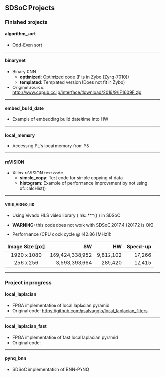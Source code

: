 ## SDSoC Projects


### Finished projects

#### algorithm_sort
  - Odd-Even sort


***
#### binarynet
  - Binary CNN
    - __optimized__: Optimized code (Fits in Zybo (Zynq-7010))
    - __templated__: Templated version (Does not fit in Zybo)
  - Original source: http://www.cqpub.co.jp/interface/download/2016/9/IF1609F.zip


***
#### embed\_build\_date
  - Example of embedding build date/time into HW


***
#### local\_memory
  - Accessing PL's local memory from PS


***
#### reVISION
  - Xilinx reVISION test code
    - __simple\_copy__: Test code for simple copying of data      
    - __histogram__: Example of performance improvement by not using xf::calcHist()
      

***
#### vhls_video_lib
  - Using Vivado HLS video library ( hls::***() ) in SDSoC
  - __WARNING:__ this code does not work with SDSoC 2017.4 (2017.2 is OK)


  - Performance (CPU clock cycle @ 142.86 [MHz]):

  | Image Size [px] | SW              | HW        | Speed-up |
  |:---------------:|----------------:|----------:|---------:|
  | 1920 x 1080     | 169,424,338,952 | 9,812,102 | 17,266   |
  | 256 x 256       |   3,593,393,664 |   289,420 | 12,415   |



***
### Project in progress

#### local\_laplacian
  - FPGA implementation of local laplacian pyramid
  - Original code: https://github.com/psalvaggio/local_laplacian_filters


***
#### local\_laplacian\_fast
  - FPGA implementation of fast local laplacian pyramid
  - Original code: 


***
#### pynq\_bnn
  - SDSoC implementation of BNN-PYNQ
